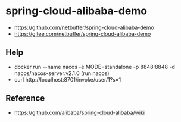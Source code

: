 # spring-cloud-alibaba-demo
* https://github.com/netbuffer/spring-cloud-alibaba-demo
* https://gitee.com/netbuffer/spring-cloud-alibaba-demo

## Help
* docker run --name nacos -e MODE=standalone -p 8848:8848 -d nacos/nacos-server:v2.1.0 (run nacos)
* curl http://localhost:8701/invoke/user/1?s=1

## Reference
* https://github.com/alibaba/spring-cloud-alibaba/wiki 